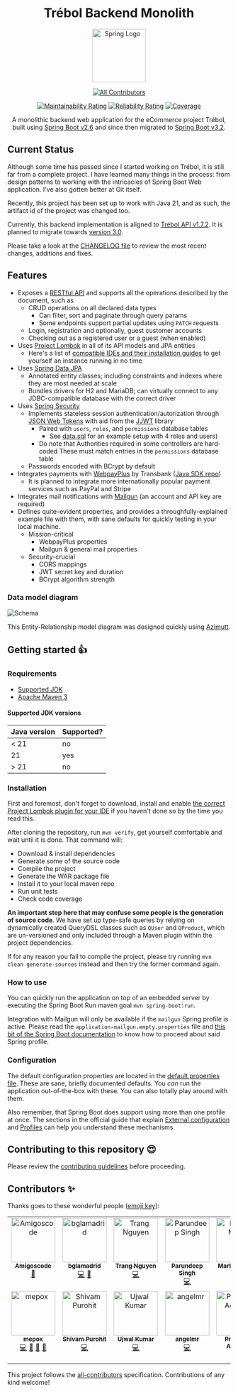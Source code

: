 <h1 align="center">Trébol Backend Monolith</h1>

<div align="center">

  <a href="https://spring.io">
    <img src="https://github.com/spring-projects/spring-framework/raw/main/framework-docs/src/docs/spring-framework.png"
    height="120" alt="Spring Logo">
  </a>

  <!-- ALL-CONTRIBUTORS-BADGE:START - Do not remove or modify this section -->
[![All Contributors](https://img.shields.io/badge/all_contributors-14-orange.svg?style=flat-square)](#contributors-)
<!-- ALL-CONTRIBUTORS-BADGE:END -->

[![Maintainability Rating](https://sonarcloud.io/api/project_badges/measure?project=trebol-ecommerce_spring-boot-backend&metric=sqale_rating)](https://sonarcloud.io/summary/new_code?id=trebol-ecommerce_spring-boot-backend)
[![Reliability Rating](https://sonarcloud.io/api/project_badges/measure?project=trebol-ecommerce_spring-boot-backend&metric=reliability_rating)](https://sonarcloud.io/summary/new_code?id=trebol-ecommerce_spring-boot-backend)
[![Coverage](https://sonarcloud.io/api/project_badges/measure?project=trebol-ecommerce_spring-boot-backend&metric=coverage)](https://sonarcloud.io/summary/new_code?id=trebol-ecommerce_spring-boot-backend)

A monolithic backend web application for the eCommerce project Trébol,
built using [Spring Boot v2.6](https://docs.spring.io/spring-boot/docs/2.6.x/reference/html/)
and since then migrated to [Spring Boot v3.2](https://docs.spring.io/spring-boot/docs/3.2.x/reference/html/).

</div>

## Current Status

Although some time has passed since I started working on Trébol, it is still far from a complete project.
I have learned many things in the process: from design patterns to working with the intricacies of
Spring Boot Web application. I've also gotten better at Git itself.

Recently, this project has been set up to work with Java 21, and as such, the artifact id of the project was changed too.

Currently, this backend implementation is aligned to
[Trébol API v1.7.2](https://github.com/trebol-ecommerce/api/blob/v1.7.2/src/trebol-api.json).
It is planned to migrate towards
[version 3.0](https://github.com/trebol-ecommerce/api/blob/v3.0.0/src/trebol-api.json).

Please take a look at the [CHANGELOG file](CHANGELOG.md) to review the most recent changes, additions and fixes.

## Features

* Exposes a [RESTful API](https://github.com/trebol-ecommerce/trebol-api) and supports
  all the operations described by the document, such as
  * CRUD operations on all declared data types
    * Can filter, sort and paginate through query params
    * Some endpoints support partial updates using `PATCH` requests
  * Login, registration and optionally, guest customer accounts
  * Checking out as a registered user or a guest (when enabled)
* Uses [Project Lombok](https://projectlombok.org) in all of its API models and JPA entities
  * Here's a list of [compatible IDEs and their installation guides](https://projectlombok.org/setup/)
    to get yourself an instance running in no time
* Uses [Spring Data JPA](https://spring.io/projects/spring-data-jpa)
  * Annotated entity classes; including constraints and indexes where they are most needed at scale
  * Bundles drivers for H2 and MariaDB; can virtually connect to any JDBC-compatible database with the correct driver
* Uses [Spring Security](https://spring.io/projects/spring-security)
  * Implements stateless session authentication/autorization through [JSON Web Tokens](https://jwt.io/)
    with aid from the [JJWT](https://github.com/jwtk/jjwt) library
    * Paired with `users`, `roles`, and `permissions` database tables
      * See [data.sql](/src/main/resources/data.sql) for an example setup with 4 roles and users)
    * Do note that Authorities required in some controllers are hard-coded
      These must match entries in the `permissions` database table
  * Passwords encoded with BCrypt by default
* Integrates payments with [WebpayPlus](https://transbankdevelopers.cl/producto/webpay)
  by Transbank ([Java SDK repo](https://github.com/TransbankDevelopers/transbank-sdk-java))
  * It is planned to integrate more internationally popular payment services such as PayPal and Stripe
* Integrates mail notifications with [Mailgun](https://mailgun.com) (an account and API key are required)
* Defines quite-evident properties, and provides a throughfully-explained example file with them,
  with sane defaults for quickly testing in your local machine.
  * Mission-critical
    * WebpayPlus properties
    * Mailgun & general mail properties
  * Security-crucial
    * CORS mappings
    * JWT secret key and duration
    * BCrypt algorithm strength

### Data model diagram

![Schema](./schema.png)

This Entity-Relationship model diagram was designed quickly using
[Azimutt](https://github.com/azimuttapp/azimutt).

## Getting started 👍

### Requirements

* [Supported JDK](https://whichjdk.com)
* [Apache Maven 3](https://maven.apache.org)

#### Supported JDK versions

| Java version | Supported? |
|--------------|------------|
| < 21         | no         |
| 21           | yes        |
| > 21         | no         |

### Installation

First and foremost, don't forget to download, install and enable
[the correct Project Lombok plugin for your IDE](https://projectlombok.org/setup/)
if you haven't done so by the time you read this.

After cloning the repository, run `mvn verify`, get yourself comfortable and wait until it is done.
That command will:

- Download & install dependencies
- Generate some of the source code
- Compile the project
- Generate the WAR package file
- Install it to your local maven repo
- Run unit tests
- Check code coverage

**An important step here that may confuse some people is the generation of source code**.
We have set up type-safe queries by relying on dynamically created QueryDSL classes such as `QUser` and `QProduct`,
which are un-versioned and only included through a Maven plugin within the project dependencies.

If for any reason you fail to compile the project,
please try running `mvn clean generate-sources` instead and then try the former command again.

### How to use

You can quickly run the application on top of an embedded server
by executing the Spring Boot Run maven goal `mvn spring-boot:run`.

Integration with Mailgun will only be available if the `mailgun` Spring profile is active.
Please read the `application-mailgun.empty.properties` file and
[this bit of the Spring Boot documentation](https://docs.spring.io/spring-boot/docs/2.6.12/reference/html/features.html#features.profiles)
to know how to proceed about said Spring profile.

### Configuration

The default configuration properties are located in the
[default properties file](src/main/resources/application.properties).
These are sane, briefly documented defaults. You _can_ run the application out-of-the-box with these.
You can also totally play around with them.

Also remember, that Spring Boot does support using more than one profile at once.
The sections in the official guide that explain
[External configuration](https://docs.spring.io/spring-boot/docs/2.6.12/reference/html/features.html#features.external-config)
and
[Profiles](https://docs.spring.io/spring-boot/docs/2.6.12/reference/html/features.html#features.profiles)
can help you understand these mechanisms.

## Contributing to this repository 😍

Please review the [contributing guidelines](./CONTRIBUTING.md) before proceeding.

## Contributors ✨

Thanks goes to these wonderful people ([emoji key](https://allcontributors.org/docs/en/emoji-key)):

<!-- ALL-CONTRIBUTORS-LIST:START - Do not remove or modify this section -->
<!-- prettier-ignore-start -->
<!-- markdownlint-disable -->
<table>
  <tbody>
    <tr>
      <td align="center" valign="top" width="14.28%"><a href="http://amigoscode.com"><img src="https://avatars.githubusercontent.com/u/40702606?v=4?s=100" width="100px;" alt="Amigoscode"/><br /><sub><b>Amigoscode</b></sub></a><br /><a href="#ideas-amigoscode" title="Ideas, Planning, & Feedback">🤔</a></td>
      <td align="center" valign="top" width="14.28%"><a href="http://benjaminlamadrid.cl"><img src="https://avatars.githubusercontent.com/u/68207359?v=4?s=100" width="100px;" alt="bglamadrid"/><br /><sub><b>bglamadrid</b></sub></a><br /><a href="https://github.com/trebol-ecommerce/trebol-backend-monolith/commits?author=bglamadrid" title="Code">💻</a> <a href="#design-bglamadrid" title="Design">🎨</a></td>
      <td align="center" valign="top" width="14.28%"><a href="https://github.com/trangntt-016"><img src="https://avatars.githubusercontent.com/u/60552188?v=4?s=100" width="100px;" alt="Trang Nguyen"/><br /><sub><b>Trang Nguyen</b></sub></a><br /><a href="https://github.com/trebol-ecommerce/trebol-backend-monolith/commits?author=trangntt-016" title="Code">💻</a></td>
      <td align="center" valign="top" width="14.28%"><a href="https://github.com/ParundeepSingh"><img src="https://avatars.githubusercontent.com/u/52928589?v=4?s=100" width="100px;" alt="Parundeep Singh"/><br /><sub><b>Parundeep Singh</b></sub></a><br /><a href="https://github.com/trebol-ecommerce/trebol-backend-monolith/commits?author=ParundeepSingh" title="Code">💻</a></td>
      <td align="center" valign="top" width="14.28%"><a href="https://markus.mutas.dev"><img src="https://avatars.githubusercontent.com/u/25075900?v=4?s=100" width="100px;" alt="Markus Mutas"/><br /><sub><b>Markus Mutas</b></sub></a><br /><a href="https://github.com/trebol-ecommerce/trebol-backend-monolith/commits?author=mutasDev" title="Code">💻</a></td>
      <td align="center" valign="top" width="14.28%"><a href="https://github.com/vaishakhvh"><img src="https://avatars.githubusercontent.com/u/72062381?v=4?s=100" width="100px;" alt="vaishakhvh"/><br /><sub><b>vaishakhvh</b></sub></a><br /><a href="https://github.com/trebol-ecommerce/trebol-backend-monolith/commits?author=vaishakhvh" title="Code">💻</a></td>
      <td align="center" valign="top" width="14.28%"><a href="https://github.com/NyorJa"><img src="https://avatars.githubusercontent.com/u/8148370?v=4?s=100" width="100px;" alt="Rod Fetalvero"/><br /><sub><b>Rod Fetalvero</b></sub></a><br /><a href="https://github.com/trebol-ecommerce/trebol-backend-monolith/commits?author=NyorJa" title="Code">💻</a> <a href="https://github.com/trebol-ecommerce/trebol-backend-monolith/commits?author=NyorJa" title="Tests">⚠️</a> <a href="#ideas-NyorJa" title="Ideas, Planning, & Feedback">🤔</a> <a href="#maintenance-NyorJa" title="Maintenance">🚧</a> <a href="https://github.com/trebol-ecommerce/trebol-backend-monolith/pulls?q=is%3Apr+reviewed-by%3ANyorJa" title="Reviewed Pull Requests">👀</a></td>
    </tr>
    <tr>
      <td align="center" valign="top" width="14.28%"><a href="https://mepox.github.io/"><img src="https://avatars.githubusercontent.com/u/21198248?v=4?s=100" width="100px;" alt="mepox"/><br /><sub><b>mepox</b></sub></a><br /><a href="https://github.com/trebol-ecommerce/trebol-backend-monolith/commits?author=mepox" title="Code">💻</a> <a href="#maintenance-mepox" title="Maintenance">🚧</a> <a href="#ideas-mepox" title="Ideas, Planning, & Feedback">🤔</a> <a href="https://github.com/trebol-ecommerce/trebol-backend-monolith/pulls?q=is%3Apr+reviewed-by%3Amepox" title="Reviewed Pull Requests">👀</a></td>
      <td align="center" valign="top" width="14.28%"><a href="https://github.com/shivam-Purohit"><img src="https://avatars.githubusercontent.com/u/91889807?v=4?s=100" width="100px;" alt="Shivam Purohit"/><br /><sub><b>Shivam Purohit</b></sub></a><br /><a href="https://github.com/trebol-ecommerce/trebol-backend-monolith/commits?author=shivam-Purohit" title="Code">💻</a></td>
      <td align="center" valign="top" width="14.28%"><a href="https://github.com/ujwalkumar1995"><img src="https://avatars.githubusercontent.com/u/20976813?v=4?s=100" width="100px;" alt="Ujwal Kumar"/><br /><sub><b>Ujwal Kumar</b></sub></a><br /><a href="https://github.com/trebol-ecommerce/trebol-backend-monolith/commits?author=ujwalkumar1995" title="Code">💻</a></td>
      <td align="center" valign="top" width="14.28%"><a href="https://github.com/Angel-M-R"><img src="https://avatars.githubusercontent.com/u/16781447?v=4?s=100" width="100px;" alt="angelmr"/><br /><sub><b>angelmr</b></sub></a><br /><a href="https://github.com/trebol-ecommerce/trebol-backend-monolith/commits?author=Angel-M-R" title="Code">💻</a></td>
      <td align="center" valign="top" width="14.28%"><a href="https://github.com/Prashriya"><img src="https://avatars.githubusercontent.com/u/66111954?v=4?s=100" width="100px;" alt="Prashriya Acharya"/><br /><sub><b>Prashriya Acharya</b></sub></a><br /><a href="https://github.com/trebol-ecommerce/trebol-backend-monolith/commits?author=Prashriya" title="Code">💻</a></td>
      <td align="center" valign="top" width="14.28%"><a href="https://github.com/logesr"><img src="https://avatars.githubusercontent.com/u/55475935?v=4?s=100" width="100px;" alt="Loges R"/><br /><sub><b>Loges R</b></sub></a><br /><a href="https://github.com/trebol-ecommerce/trebol-backend-monolith/commits?author=logesr" title="Code">💻</a></td>
      <td align="center" valign="top" width="14.28%"><a href="https://github.com/mslowiak"><img src="https://avatars.githubusercontent.com/u/18486535?v=4?s=100" width="100px;" alt="Marcin Słowiak"/><br /><sub><b>Marcin Słowiak</b></sub></a><br /><a href="https://github.com/trebol-ecommerce/trebol-backend-monolith/commits?author=mslowiak" title="Documentation">📖</a></td>
    </tr>
  </tbody>
</table>

<!-- markdownlint-restore -->
<!-- prettier-ignore-end -->

<!-- ALL-CONTRIBUTORS-LIST:END -->

This project follows the [all-contributors](https://github.com/all-contributors/all-contributors) specification.
Contributions of any kind welcome!
